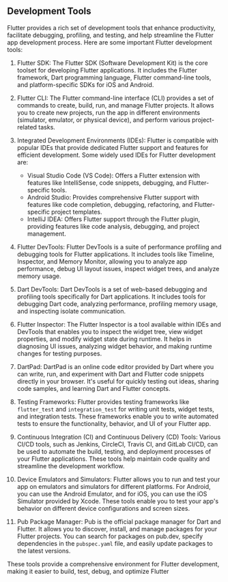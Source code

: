 ## Development Tools

Flutter provides a rich set of development tools that enhance productivity, facilitate debugging, profiling, and testing, and help streamline the Flutter app development process. Here are some important Flutter development tools:

1. Flutter SDK:
   The Flutter SDK (Software Development Kit) is the core toolset for developing Flutter applications. It includes the Flutter framework, Dart programming language, Flutter command-line tools, and platform-specific SDKs for iOS and Android.

2. Flutter CLI:
   The Flutter command-line interface (CLI) provides a set of commands to create, build, run, and manage Flutter projects. It allows you to create new projects, run the app in different environments (simulator, emulator, or physical device), and perform various project-related tasks.

3. Integrated Development Environments (IDEs):
   Flutter is compatible with popular IDEs that provide dedicated Flutter support and features for efficient development. Some widely used IDEs for Flutter development are:
   - Visual Studio Code (VS Code): Offers a Flutter extension with features like IntelliSense, code snippets, debugging, and Flutter-specific tools.
   - Android Studio: Provides comprehensive Flutter support with features like code completion, debugging, refactoring, and Flutter-specific project templates.
   - IntelliJ IDEA: Offers Flutter support through the Flutter plugin, providing features like code analysis, debugging, and project management.

4. Flutter DevTools:
   Flutter DevTools is a suite of performance profiling and debugging tools for Flutter applications. It includes tools like Timeline, Inspector, and Memory Monitor, allowing you to analyze app performance, debug UI layout issues, inspect widget trees, and analyze memory usage.

5. Dart DevTools:
   Dart DevTools is a set of web-based debugging and profiling tools specifically for Dart applications. It includes tools for debugging Dart code, analyzing performance, profiling memory usage, and inspecting isolate communication.

6. Flutter Inspector:
   The Flutter Inspector is a tool available within IDEs and DevTools that enables you to inspect the widget tree, view widget properties, and modify widget state during runtime. It helps in diagnosing UI issues, analyzing widget behavior, and making runtime changes for testing purposes.

7. DartPad:
   DartPad is an online code editor provided by Dart where you can write, run, and experiment with Dart and Flutter code snippets directly in your browser. It's useful for quickly testing out ideas, sharing code samples, and learning Dart and Flutter concepts.

8. Testing Frameworks:
   Flutter provides testing frameworks like `flutter_test` and `integration_test` for writing unit tests, widget tests, and integration tests. These frameworks enable you to write automated tests to ensure the functionality, behavior, and UI of your Flutter app.

9. Continuous Integration (CI) and Continuous Delivery (CD) Tools:
   Various CI/CD tools, such as Jenkins, CircleCI, Travis CI, and GitLab CI/CD, can be used to automate the build, testing, and deployment processes of your Flutter applications. These tools help maintain code quality and streamline the development workflow.

10. Device Emulators and Simulators:
    Flutter allows you to run and test your app on emulators and simulators for different platforms. For Android, you can use the Android Emulator, and for iOS, you can use the iOS Simulator provided by Xcode. These tools enable you to test your app's behavior on different device configurations and screen sizes.

11. Pub Package Manager:
    Pub is the official package manager for Dart and Flutter. It allows you to discover, install, and manage packages for your Flutter projects. You can search for packages on pub.dev, specify dependencies in the `pubspec.yaml` file, and easily update packages to the latest versions.

These tools provide a comprehensive environment for Flutter development, making it easier to build, test, debug, and optimize Flutter
